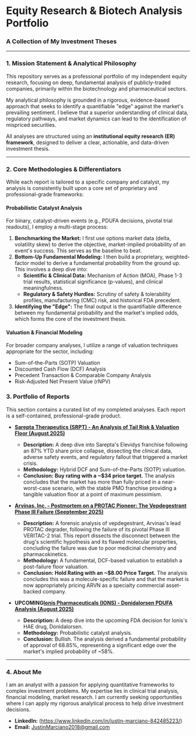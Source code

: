 # Equity Research & Biotech Analysis Portfolio
### A Collection of My Investment Theses

---

### 1. Mission Statement & Analytical Philosophy

This repository serves as a professional portfolio of my independent equity research, focusing on deep, fundamental analysis of publicly-traded companies, primarily within the biotechnology and pharmaceutical sectors.

My analytical philosophy is grounded in a rigorous, evidence-based approach that seeks to identify a quantifiable "edge" against the market's prevailing sentiment. I believe that a superior understanding of clinical data, regulatory pathways, and market dynamics can lead to the identification of mispriced securities.

All analyses are structured using an **institutional equity research (ER) framework**, designed to deliver a clear, actionable, and data-driven investment thesis.

---

### 2. Core Methodologies & Differentiators

While each report is tailored to a specific company and catalyst, my analysis is consistently built upon a core set of proprietary and professional-grade frameworks:

#### **Probabilistic Catalyst Analysis**
For binary, catalyst-driven events (e.g., PDUFA decisions, pivotal trial readouts), I employ a multi-stage process:
1.  **Benchmarking the Market:** I first use options market data (delta, volatility skew) to derive the objective, market-implied probability of an event's success. This serves as the baseline to beat.
2.  **Bottom-Up Fundamental Modeling:** I then build a proprietary, weighted-factor model to derive a fundamental probability from the ground up. This involves a deep dive into:
    *   **Scientific & Clinical Data:** Mechanism of Action (MOA), Phase 1-3 trial results, statistical significance (p-values), and clinical meaningfulness.
    *   **Regulatory & Safety Hurdles:** Scrutiny of safety & tolerability profiles, manufacturing (CMC) risk, and historical FDA precedent.
3.  **Identifying the "Edge":** The final output is the quantifiable difference between my fundamental probability and the market's implied odds, which forms the core of the investment thesis.

#### **Valuation & Financial Modeling**
For broader company analyses, I utilize a range of valuation techniques appropriate for the sector, including:
*   Sum-of-the-Parts (SOTP) Valuation
*   Discounted Cash Flow (DCF) Analysis
*   Precedent Transaction & Comparable Company Analysis
*   Risk-Adjusted Net Present Value (rNPV)

### 3. Portfolio of Reports

This section contains a curated list of my completed analyses. Each report is a self-contained, professional-grade product.

*   **[Sarepta Therapeutics (SRPT) - An Analysis of Tail Risk & Valuation Floor (August 2025)](/Sarepta-Elevidys-Analysis.pdf)**
    *   **Description:** A deep dive into Sarepta's Elevidys franchise following an 87% YTD share price collapse, dissecting the clinical data, adverse safety events, and regulatory fallout that triggered a market crisis.
    *   **Methodology:** Hybrid DCF and Sum-of-the-Parts (SOTP) valuation.
    *   **Conclusion:** **Buy rating with a ~$34 price target.** The analysis concludes that the market has more than fully priced in a near-worst-case scenario, with the stable PMO franchise providing a tangible valuation floor at a point of maximum pessimism.

*   **[Arvinas. Inc, - Postmortem on a PROTAC Pioneer: The 
Vepdegestrant Phase III Failure (Seeptember 2025)](/EquityResearch-ArvinasPostmortem.pdf)**
    *   **Description:** A forensic analysis of vepdegestrant, Arvinas's lead PROTAC degrader, following the failure of its pivotal Phase III VERITAC-2 trial. This report dissects the disconnect between the drug's scientific hypothesis and its flawed molecular properties, concluding the failure was due to poor medicinal chemistry and pharmacokinetics.
    *   **Methodology:** A fundamental, DCF-based valuation to establish a post-failure floor valuation.
    *   **Conclusion:** **Hold Rating with an ~$8.00 Price Target.** The analysis concludes this was a molecule-specific failure and that the market is now appropriately pricing ARVN as a specialty commercial asset-backed company.

*   **UPCOMING[Ionis Pharmaceuticals (IONS) - Donidalorsen PDUFA Analysis (August 2025)](/IONS_Donidalorsen_PDUFA)**
    *   **Description:** A deep dive into the upcoming FDA decision for Ionis's HAE drug, Donidalorsen.
    *   **Methodology:** Probabilistic catalyst analysis.
    *   **Conclusion:** Bullish. The analysis derived a fundamental probability of approval of 68.85%, representing a significant edge over the market's implied probability of ~58%.

---

### 4. About Me

I am an analyst with a passion for applying quantitative frameworks to complex investment problems. My expertise lies in clinical trial analysis, financial modeling, market research. I am currently seeking opportunities where I can apply my rigorous analytical process to help drive investment decisions.

*   **LinkedIn:** (https://www.linkedin.com/in/justin-marciano-842485223/)
*   **Email:** JustinMarciano2018@gmail.com
